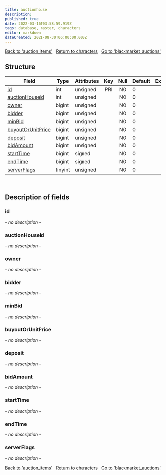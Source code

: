 ```yaml
---
title: auctionhouse
description: 
published: true
date: 2022-03-16T03:58:59.919Z
tags: database, master, characters
editor: markdown
dateCreated: 2021-08-30T06:00:00.000Z
---
```


<a href="https://trinitycore.info/en/database/master/characters/auction_items" class="mt-5 v-btn v-btn--depressed v-btn--flat v-btn--outlined theme--light v-size--default darkblue--text text--lighten-3"><span class="v-btn__content"><i aria-hidden="true" class="v-icon notranslate v-icon--left mdi mdi-arrow-left theme--light"></i><span>Back to 'auction_items'</span></span></a>&nbsp;&nbsp;&nbsp;<a href="https://trinitycore.info/en/database/master/characters/home" class="mt-5 v-btn v-btn--depressed v-btn--flat v-btn--outlined theme--light v-size--default darkblue--text text--lighten-3"><span class="v-btn__content"><i aria-hidden="true" class="v-icon notranslate v-icon--left mdi mdi-home-outline theme--light"></i><span>Return to characters</span></span></a>&nbsp;&nbsp;&nbsp;<a href="https://trinitycore.info/en/database/master/characters/blackmarket_auctions" class="mt-5 v-btn v-btn--depressed v-btn--flat v-btn--outlined theme--light v-size--default darkblue--text text--lighten-3"><span class="v-btn__content"><span>Go to 'blackmarket_auctions'</span><i aria-hidden="true" class="v-icon notranslate v-icon--right mdi mdi-arrow-right theme--light"></i></span></a>

## Structure

| Field | Type | Attributes | Key | Null | Default | Extra | Comment |
| --- | --- | --- | :---: | :---: | --- | --- | --- |
| [id](#id) | int | unsigned | PRI | NO | 0 |  |  |
| [auctionHouseId](#auctionhouseid) | int | unsigned |  | NO | 0 |  |  |
| [owner](#owner) | bigint | unsigned |  | NO | 0 |  |  |
| [bidder](#bidder) | bigint | unsigned |  | NO | 0 |  |  |
| [minBid](#minbid) | bigint | unsigned |  | NO | 0 |  |  |
| [buyoutOrUnitPrice](#buyoutorunitprice) | bigint | unsigned |  | NO | 0 |  |  |
| [deposit](#deposit) | bigint | unsigned |  | NO | 0 |  |  |
| [bidAmount](#bidamount) | bigint | unsigned |  | NO | 0 |  |  |
| [startTime](#starttime) | bigint | signed |  | NO | 0 |  |  |
| [endTime](#endtime) | bigint | signed |  | NO | 0 |  |  |
| [serverFlags](#serverflags) | tinyint | unsigned |  | NO | 0 |  |  |
&nbsp;
## Description of fields

### id
*- no description -*
&nbsp;

### auctionHouseId
*- no description -*
&nbsp;

### owner
*- no description -*
&nbsp;

### bidder
*- no description -*
&nbsp;

### minBid
*- no description -*
&nbsp;

### buyoutOrUnitPrice
*- no description -*
&nbsp;

### deposit
*- no description -*
&nbsp;

### bidAmount
*- no description -*
&nbsp;

### startTime
*- no description -*
&nbsp;

### endTime
*- no description -*
&nbsp;

### serverFlags
*- no description -*
&nbsp;

<a href="https://trinitycore.info/en/database/master/characters/auction_items" class="mt-5 v-btn v-btn--depressed v-btn--flat v-btn--outlined theme--light v-size--default darkblue--text text--lighten-3"><span class="v-btn__content"><i aria-hidden="true" class="v-icon notranslate v-icon--left mdi mdi-arrow-left theme--light"></i><span>Back to 'auction_items'</span></span></a>&nbsp;&nbsp;&nbsp;<a href="https://trinitycore.info/en/database/master/characters/home" class="mt-5 v-btn v-btn--depressed v-btn--flat v-btn--outlined theme--light v-size--default darkblue--text text--lighten-3"><span class="v-btn__content"><i aria-hidden="true" class="v-icon notranslate v-icon--left mdi mdi-home-outline theme--light"></i><span>Return to characters</span></span></a>&nbsp;&nbsp;&nbsp;<a href="https://trinitycore.info/en/database/master/characters/blackmarket_auctions" class="mt-5 v-btn v-btn--depressed v-btn--flat v-btn--outlined theme--light v-size--default darkblue--text text--lighten-3"><span class="v-btn__content"><span>Go to 'blackmarket_auctions'</span><i aria-hidden="true" class="v-icon notranslate v-icon--right mdi mdi-arrow-right theme--light"></i></span></a>

